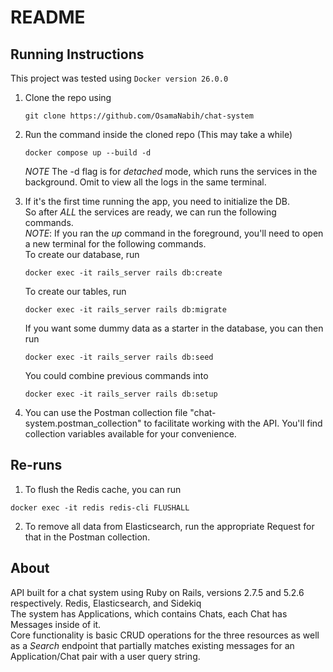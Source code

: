 # README

## Running Instructions
This project was tested using `Docker version 26.0.0`

1. Clone the repo using

    ```
    git clone https://github.com/OsamaNabih/chat-system
    ```

2. Run the command inside the cloned repo (This may take a while)

    ```
    docker compose up --build -d
    ```

    *NOTE* The -d flag is for <em>detached</em> mode, which runs the services in the background. Omit to view all the logs in the same terminal.

3. If it's the first time running the app, you need to initialize the DB. <br>
    So after *ALL* the services are ready, we can run the following commands. <br>
    *NOTE*: If you ran the _up_ command in the foreground, you'll need to open a new terminal for the following commands. <br>
    To create our database, run
    ```
    docker exec -it rails_server rails db:create
    ```
    To create our tables, run
    ```
    docker exec -it rails_server rails db:migrate
    ```
    If you want some dummy data as a starter in the database, you can then run
    ```
    docker exec -it rails_server rails db:seed
    ```
    You could combine previous commands into
    ```
    docker exec -it rails_server rails db:setup
    ```

4. You can use the Postman collection file "chat-system.postman_collection" to facilitate working with the API. You'll find collection variables available for your convenience.

## Re-runs 
1. To flush the Redis cache, you can run
  ```
  docker exec -it redis redis-cli FLUSHALL
  ```
2. To remove all data from Elasticsearch, run the appropriate Request for that in the Postman collection.

## About

API built for a chat system using Ruby on Rails, versions 2.7.5 and 5.2.6 respectively. Redis, Elasticsearch, and Sidekiq <br>
The system has Applications, which contains Chats, each Chat has Messages inside of it. <br>
Core functionality is basic CRUD operations for the three resources as well as a _Search_ endpoint that partially matches existing messages for an Application/Chat pair with a user query string.

